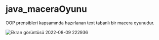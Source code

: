 # java_maceraOyunu

OOP prensibleri kapsamında hazırlanan text tabanlı bir macera oyunudur.




![Ekran görüntüsü 2022-08-09 222936](https://user-images.githubusercontent.com/110428681/183745158-b97d79e0-0356-4bc3-b08c-4e00d999105b.png)

